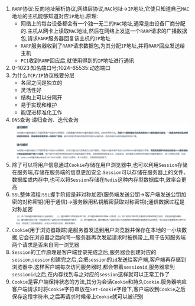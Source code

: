 1. `RARP`协议:反向地址解析协议,网络层协议,`MAC`地址->`IP`地址,它使只知道自己`MAC`地址的主机能够知道对应`IP`地址.原理:
   * 网络上的每台设备都会有一个独一无二的`MAC`地址,通常是由设备厂商分配的.主机从网卡上读取`MAC`地址,然后在网络上发送一个`RARP`请求的广播数据包,请求`RARP`服务器回复该主机的`IP`地址
   * `RARP`服务器收到了`RARP`请求数据包,为其分配`IP`地址,并将`RARP`回应发送给主机
   * `PC1`收到`RARP`回应后,就使用得到的`IP`地址进行通讯
2. 0-1023:知名端口号;1024-65535:动态端口
3. 为什么`TCP/IP`协议栈要分层
   * 各层之间是独立的
   * 灵活性好
   * 结构上可以分隔开
   * 易于实现和维护
   * 能促进标准化工作
4. `DNS`查询:递归查询、迭代查询
   ![](../markdown图像集/2025-03-14-13-48-43.png)
5. 除了可以将用户信息通过`Cookie`存储在用户浏览器中,也可以利用`Session`存储在服务端,存储在服务端的信息更加安全.`Session`可以存储在服务器上的文件、数据库或内存中,也可以将`Session`存储在`Redis`这种内存型数据库中,效率会更高
6. `SSL`整体流程:`SSL`握手阶段是非对称加密(服务端发送公钥->客户端发送公钥加密的对称密钥(用于通信)->服务器用私钥解密获取对称密钥);通信数据过程是对称加密
   ![](../markdown图像集/2025-03-14-13-52-29.png)
7. `Cookie`(用于浏览器跟踪)是服务器发送到用户浏览器并保存在本地的一小块数据,它会在浏览器之后向同一服务器再次发起请求时被携带上,用于告知服务端两个请求是否来自同一浏览器
8. `Session`的工作原理是客户端登录完成之后,服务器会创建对应的`session`,`session`创建完之后,会把`session`的`id`发送给客户端,客户端再存储到浏览器中.这样客户端每次访问服务器时,都会带着`sessionid`,服务器拿到`sessionid`之后,在内存找到与之对应的`session`这样就可以正常工作了
9. `Cookie`是客户端保持状态的方法,其分为会话`Cookie`和持久`Cookie`.服务器响应客户端请求时将`Cookie`字符串放在`Set-Cookie`字段下,客户端收到`Cookie`之后保存这段字符串,之后再请求时候带上`Cookie`就可以被识别